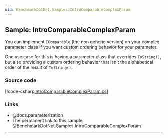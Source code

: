 ```yaml
---
uid: BenchmarkDotNet.Samples.IntroComparableComplexParam
---
```


## Sample: IntroComparableComplexParam

You can implement `IComparable` (the non generic version) on your complex parameter class if you want custom ordering behavior for your parameter.

One use case for this is having a parameter class that overrides `ToString()`, but also providing a custom ordering behavior that isn't the alphabetical order of the result of `ToString()`.

### Source code

[!code-csharp[IntroComparableComplexParam.cs](../../../samples/BenchmarkDotNet.Samples/IntroComparableComplexParam.cs)]

### Links

* @docs.parameterization
* The permanent link to this sample: @BenchmarkDotNet.Samples.IntroComparableComplexParam

---